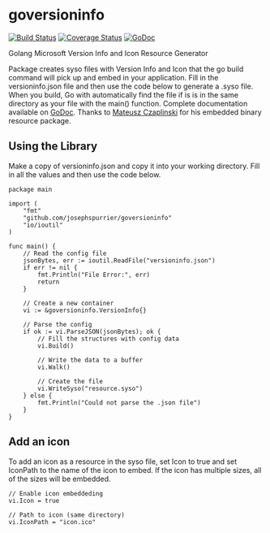 goversioninfo
==========
[![Build Status](https://travis-ci.org/josephspurrier/goversioninfo.svg)](https://travis-ci.org/josephspurrier/goversioninfo) [![Coverage Status](https://coveralls.io/repos/josephspurrier/goversioninfo/badge.png)](https://coveralls.io/r/josephspurrier/goversioninfo) [![GoDoc](https://godoc.org/github.com/josephspurrier/goversioninfo?status.svg)](https://godoc.org/github.com/josephspurrier/goversioninfo)

Golang Microsoft Version Info and Icon Resource Generator

Package creates syso files with Version Info and Icon that the go build command will pick up and embed in your application. Fill in the versioninfo.json file and then use the code below to generate a .syso file. When you build, Go with automatically find the file if is is in the same directory as your file with the main() function. Complete documentation available on [GoDoc](https://godoc.org/github.com/josephspurrier/goversioninfo). Thanks to [Mateusz Czaplinski](https://github.com/akavel/rsrc) for his embedded binary resource package.

## Using the Library

Make a copy of versioninfo.json and copy it into your working directory. Fill in all the values and then use the code below.

```
package main

import (
	"fmt"
	"github.com/josephspurrier/goversioninfo"
	"io/ioutil"
)

func main() {
	// Read the config file
	jsonBytes, err := ioutil.ReadFile("versioninfo.json")
	if err != nil {
		fmt.Println("File Error:", err)
		return
	}

	// Create a new container
	vi := &goversioninfo.VersionInfo{}

	// Parse the config
	if ok := vi.ParseJSON(jsonBytes); ok {
		// Fill the structures with config data
		vi.Build()

		// Write the data to a buffer
		vi.Walk()

		// Create the file
		vi.WriteSyso("resource.syso")
	} else {
		fmt.Println("Could not parse the .json file")
	}
}
```

## Add an icon

To add an icon as a resource in the syso file, set Icon to true and set IconPath to the name of the icon to embed. If the icon has multiple sizes, all of the sizes will be embedded.

```
// Enable icon embeddeding
vi.Icon = true

// Path to icon (same directory)
vi.IconPath = "icon.ico"
```